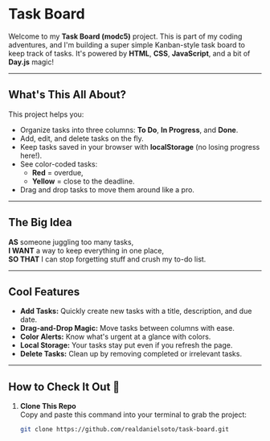 # Task Board 

Welcome to my **Task Board (modc5)** project. This is part of my coding adventures, and I'm building a super simple Kanban-style task board to keep track of tasks. It's powered by **HTML**, **CSS**, **JavaScript**, and a bit of **Day.js** magic!

---

## What's This All About? 

This project helps you:
- Organize tasks into three columns: **To Do**, **In Progress**, and **Done**.
- Add, edit, and delete tasks on the fly.  
- Keep tasks saved in your browser with **localStorage** (no losing progress here!).
- See color-coded tasks:  
  - **Red** = overdue,  
  - **Yellow** = close to the deadline.  
- Drag and drop tasks to move them around like a pro.

---

## The Big Idea 

**AS** someone juggling too many tasks,  
**I WANT** a way to keep everything in one place,  
**SO THAT** I can stop forgetting stuff and crush my to-do list. 

---

## Cool Features 

- **Add Tasks:** Quickly create new tasks with a title, description, and due date.
- **Drag-and-Drop Magic:** Move tasks between columns with ease.
- **Color Alerts:** Know what's urgent at a glance with colors.
- **Local Storage:** Your tasks stay put even if you refresh the page.  
- **Delete Tasks:** Clean up by removing completed or irrelevant tasks.

---

## How to Check It Out 🚀

1. **Clone This Repo**  
   Copy and paste this command into your terminal to grab the project:
   ```bash
   git clone https://github.com/realdanielsoto/task-board.git


